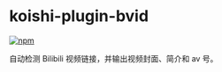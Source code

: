 # koishi-plugin-bvid

[![npm](https://img.shields.io/npm/v/koishi-plugin-bvid?style=flat-square)](https://www.npmjs.com/package/koishi-plugin-bvid)

自动检测 Bilibili 视频链接，并输出视频封面、简介和 av 号。
